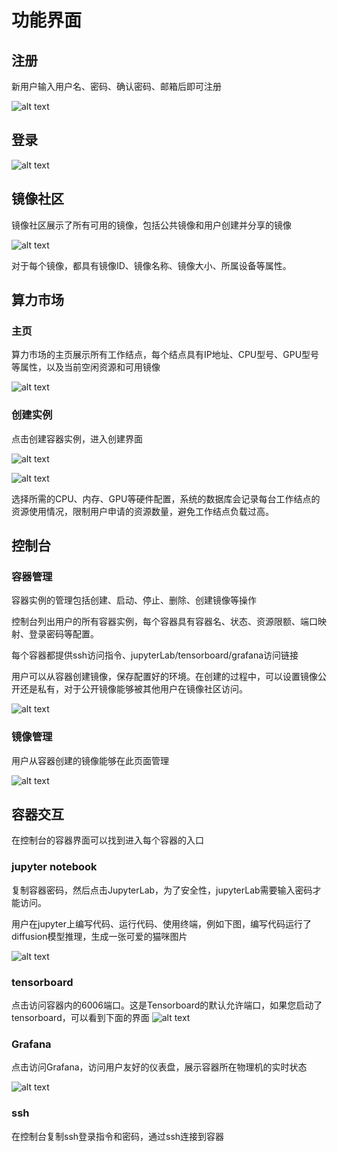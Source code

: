 # 功能界面

## 注册

新用户输入用户名、密码、确认密码、邮箱后即可注册

![alt text](assets/functions/register.png)

## 登录

![alt text](assets/functions/login.png)

## 镜像社区

镜像社区展示了所有可用的镜像，包括公共镜像和用户创建并分享的镜像

![alt text](assets/functions/community.png)

对于每个镜像，都具有镜像ID、镜像名称、镜像大小、所属设备等属性。

## 算力市场

### 主页
算力市场的主页展示所有工作结点，每个结点具有IP地址、CPU型号、GPU型号等属性，以及当前空闲资源和可用镜像

![alt text](assets/functions/market1.png)

### 创建实例

点击创建容器实例，进入创建界面

![alt text](assets/functions/market3.png)

![alt text](assets/functions/market2.png)

选择所需的CPU、内存、GPU等硬件配置，系统的数据库会记录每台工作结点的资源使用情况，限制用户申请的资源数量，避免工作结点负载过高。

## 控制台
### 容器管理

容器实例的管理包括创建、启动、停止、删除、创建镜像等操作

控制台列出用户的所有容器实例，每个容器具有容器名、状态、资源限额、端口映射、登录密码等配置。

每个容器都提供ssh访问指令、jupyterLab/tensorboard/grafana访问链接

用户可以从容器创建镜像，保存配置好的环境。在创建的过程中，可以设置镜像公开还是私有，对于公开镜像能够被其他用户在镜像社区访问。

![alt text](assets/functions/console1.png)

### 镜像管理

用户从容器创建的镜像能够在此页面管理

![alt text](assets/functions/console2.png)

## 容器交互

在控制台的容器界面可以找到进入每个容器的入口

### jupyter notebook

复制容器密码，然后点击JupyterLab，为了安全性，jupyterLab需要输入密码才能访问。

用户在jupyter上编写代码、运行代码、使用终端，例如下图，编写代码运行了diffusion模型推理，生成一张可爱的猫咪图片

![alt text](assets/functions/jupyter.png)

### tensorboard

点击访问容器内的6006端口。这是Tensorboard的默认允许端口，如果您启动了tensorboard，可以看到下面的界面
![alt text](assets/functions/tensorboard.png)

### Grafana

点击访问Grafana，访问用户友好的仪表盘，展示容器所在物理机的实时状态

![alt text](assets/functions/grafana.png)

### ssh

在控制台复制ssh登录指令和密码，通过ssh连接到容器